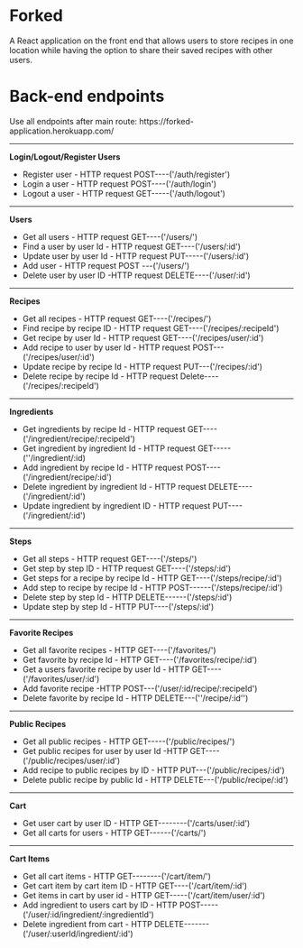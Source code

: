 # Forked
A React application on the front end that allows users to store recipes in one location while having the option to share their saved recipes with other users.


# Back-end endpoints

Use all endpoints after main route: https://<span>forked-application.herokuapp.com/</span>
************************************
**Login/Logout/Register Users**
  - Register user - HTTP request POST----('/auth/register')
  - Login a user - HTTP request POST----('/auth/login')
  - Logout a user - HTTP request GET-----('/auth/logout')
 ************************************
**Users**
  - Get all users - HTTP request GET----('/users/')
  - Find a user by user Id - HTTP request GET----('/users/:id')
  - Update user by user Id - HTTP request PUT-----('/users/:id')
  - Add user - HTTP request POST ---('/users/')
  - Delete user by user ID -HTTP request DELETE----('/user/:id')
 ************************************
**Recipes**
  - Get all recipes - HTTP request GET----('/recipes/')
  - Find recipe by recipe ID - HTTP request GET----('/recipes/:recipeId')
  - Get recipe by user Id - HTTP request GET----('/recipes/user/:id')
  - Add recipe to user by user Id - HTTP request POST---('/recipes/user/:id')
  - Update recipe by recipe Id - HTTP request PUT---('/recipes/:id')
  - Delete recipe by recipe Id - HTTP request Delete----('/recipes/:recipeId')
 *****************************************
**Ingredients**
  - Get ingredients by recipe Id - HTTP request GET----('/ingredient/recipe/:recipeId')
  - Get ingredient by ingredient Id - HTTP request GET-----(''/ingredient/:id)
  - Add ingredient by recipe Id - HTTP request POST----('/ingredient/recipe/:id')
  - Delete ingredient by ingredient Id - HTTP request DELETE----('/ingredient/:id')
  - Update ingredient by ingredient ID - HTTP request PUT----('/ingredient/:id')
 *****************************************
**Steps**
  - Get all steps - HTTP request GET----('/steps/')
  - Get step by step ID - HTTP request GET----('/steps/:id')
  - Get steps for a recipe by recipe Id - HTTP GET----('/steps/recipe/:id')
  - Add step to recipe by recipe Id - HTTP POST------('/steps/recipe/:id')
  - Delete step by step Id - HTTP DELETE------('/steps/:id')
  - Update step by step Id - HTTP PUT----('/steps/:id')
 ******************************************
**Favorite Recipes**
  - Get all favorite recipes - HTTP GET----('/favorites/')
  - Get favorite by recipe Id - HTTP GET----('/favorites/recipe/:id')
  - Get a users favorite recipe by user Id - HTTP GET----('/favorites/user/:id')
  - Add favorite recipe -HTTP POST---('/user/:id/recipe/:recipeId')
  - Delete favorite by recipe Id - HTTP DELETE---(''/recipe/:id'')
 *******************************************
**Public Recipes**
  - Get all public recipes - HTTP GET-----('/public/recipes/')
  - Get public recipes for user by user Id -HTTP GET----('/public/recipes/user/:id')
  - Add recipe to public recipes by ID - HTTP PUT---('/public/recipes/:id')
  - Delete public recipe by public Id - HTTP DELETE---('/public/recipe/:id')
 *********************************************
**Cart**
  - Get user cart by user ID - HTTP GET--------('/carts/user/:id')
  - Get all carts for users - HTTP GET------('/carts/')
 *********************************************
**Cart Items**
  - Get all cart items - HTTP GET--------('/cart/item/')
  - Get cart item by cart item ID - HTTP GET----('/cart/item/:id')
  - Get items in cart by user id - HTTP GET-----('/cart/item/user/:id')
  - Add ingredient to users cart by ID - HTTP POST-----('/user/:id/ingredient/:ingredientId')
  - Delete ingredient from cart - HTTP DELETE-------('/user/:userId/ingredient/:id')

 

